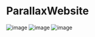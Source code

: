 # ParallaxWebsite
![image](https://user-images.githubusercontent.com/87430770/180043104-f6c4024f-1da7-4faa-a3c8-1934bff116db.png)
![image](https://user-images.githubusercontent.com/87430770/180043176-b5a0b17d-e9ff-4c4d-91b9-d9c36ea50fda.png)
![image](https://user-images.githubusercontent.com/87430770/180043335-c21d1502-f0b0-43b8-a572-7640229bfac8.png)

